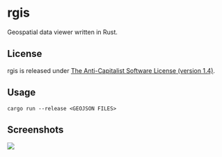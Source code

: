 # rgis

Geospatial data viewer written in Rust.

## License

rgis is released under [The Anti-Capitalist Software License (version 1.4)](https://anticapitalist.software/).

## Usage

```
cargo run --release <GEOJSON FILES>
```

## Screenshots

![](https://i.imgur.com/snmeTTT.png)
